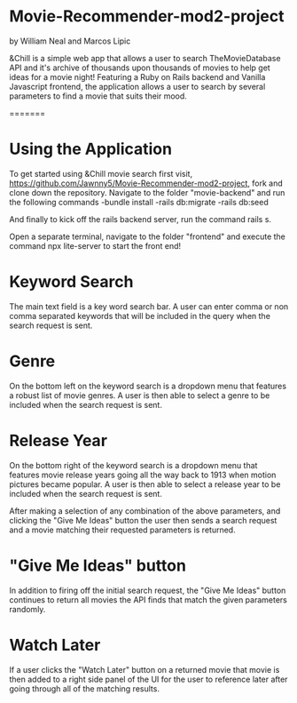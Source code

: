 # Movie-Recommender-mod2-project

by William Neal and Marcos Lipic

&Chill is a simple web app that allows a user to search TheMovieDatabase API and it's archive of thousands upon thousands of movies to help get ideas for a movie night! Featuring a Ruby on Rails backend and Vanilla Javascript frontend, the application allows a user to search by several parameters to find a movie that suits their mood. 

=======
# Using the Application

To get started using &Chill movie search first visit, https://github.com/Jawnny5/Movie-Recommender-mod2-project, 
fork and clone down the repository. Navigate to the folder "movie-backend" and run the following commands
-bundle install
-rails db:migrate
-rails db:seed

And finally to kick off the rails backend server, run the command rails s.

Open a separate terminal, navigate to the folder "frontend" and execute the command npx lite-server to start the front end!

# Keyword Search
The main text field is a key word search bar. A user can enter comma or non comma separated keywords that will be included in the query when the search request is sent.

# Genre
On the bottom left on the keyword search is a dropdown menu that features a robust list of movie genres. A user is then able to select a genre to be included when the search request is sent.

# Release Year 
On the bottom right of the keyword search is a dropdown menu that features movie release years going all the way back to 1913 when motion pictures became popular. A user is then able to select a release year to be included when the search request is sent.

After making a selection of any combination of the above parameters, and clicking the "Give Me Ideas" button the user  then sends a search request and a movie matching their requested parameters is returned.

# "Give Me Ideas" button
In addition to firing off the initial search request, the "Give Me Ideas" button continues to return all movies the API finds that match the given parameters randomly.

# Watch Later
If a user clicks the "Watch Later" button on a returned movie that movie is then added to a right side panel of the UI for the user to reference later after going through all of the matching results.


